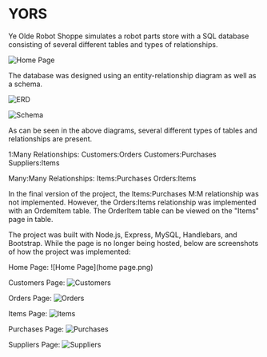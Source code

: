# YORS
Ye Olde Robot Shoppe simulates a robot parts store with a SQL database consisting of several different tables and types of relationships.

![Home Page](home.png)

The database was designed using an entity-relationship diagram as well as a schema.

![ERD](erd.png)

![Schema](schema.png)

As can be seen in the above diagrams, several different types of tables and relationships are present. 

1:Many Relationships:
Customers:Orders
Customers:Purchases
Suppliers:Items

Many:Many Relationships:
Items:Purchases
Orders:Items

In the final version of the project, the Items:Purchases M:M relationship was not implemented. However, the Orders:Items relationship was implemented with an OrdemItem table. The OrderItem table can be viewed on the "Items" page in table.

The project was built with Node.js, Express, MySQL, Handlebars, and Bootstrap. While the page is no longer being hosted, below are screenshots of how the project was implemented:

Home Page:
![Home Page](home page.png)

Customers Page:
![Customers](customers.png)

Orders Page:
![Orders](orders.png)

Items Page:
![Items](items.png)

Purchases Page:
![Purchases](purchases.png)

Suppliers Page:
![Suppliers](suppliers.png)
